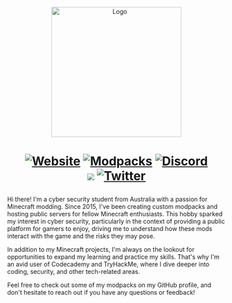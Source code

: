 <p align="center"><img src="https://wiki.nebulanetwork.net/nebula_network1-01.png" alt="Logo" width="300"></p>
<h1 align="center">

<a href="https://nebulanetwork.net/"><img src="https://img.shields.io/badge/Website-nebulanetwork.net-1DA1F2?style=flat&Color=important" alt="Website"></a>
<a href="https://www.curseforge.com/members/carhenia/projects/"><img src="https://img.shields.io/badge/My-Modpacks-important?style=flat&logo=curseforge&logoColor=important" alt="Modpacks"></a>
<a href="https://discord.gg/9ZxeWesrzz"><img src="https://img.shields.io/discord/331067481424920585?color=B524D7&label=Discord&logo=Discord&style=flat" alt="Discord"></a>  
![](https://img.shields.io/github/followers/carhenia?style=social)
<a href="twitter.com/Carhenia"><img src="https://img.shields.io/twitter/follow/Carhenia?style=social" alt="Twitter"></a>

</h1>

Hi there! I'm a cyber security student from Australia with a passion for Minecraft modding. Since 2015,  I've been creating custom modpacks and hosting public servers for fellow Minecraft enthusiasts. This hobby sparked my interest in cyber security, particularly in the context of providing a public platform for gamers to enjoy, driving me to understand how these mods interact with the game and the risks they may pose.

In addition to my Minecraft projects, I'm always on the lookout for opportunities to expand my learning and practice my skills. That's why I'm an avid user of Codecademy and TryHackMe, where I dive deeper into coding, security, and other tech-related areas.

Feel free to check out some of my modpacks on my GitHub profile, and don't hesitate to reach out if you have any questions or feedback!

